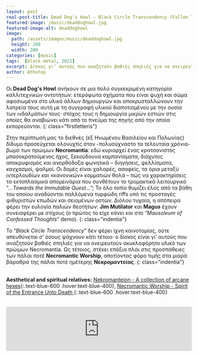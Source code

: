 ```yaml
---
layout: post
real-post-title: Dead Dog's Howl – Black Circle Transcendency (Fallen Temple, 2021)
featured-image: /music/deaddoghowl.jpg
featured-image-alt: deaddoghowl
image:
  path: /assets/images/music/deaddoghowl.jpg
  height: 200
  width: 200
categories: [music]
tags:  [black metal, 2021]
excerpt: Δίσκος γι’ αυτούς που αναζητούν βαθιές σπηλιές για να ονειρευτούν ακυκλοφόρητο υλικό των πρώιμων Necromantia.
author: Athotep
---
```


Οι **Dead Dog's Howl** ανήκουν σε μια πολύ συγκεκριμένη κατηγορία καλλιτεχνικών οντοτήτων: ετερόφωτα σχήματα που είναι ψυχή και σώμα αφοσιωμένα στο υλικό άλλων δημιουργών και αποκρυσταλλώνουν την λατρεία τους αυτή με τη συγγραφή υλικού διαποτισμένου με την ουσία των ινδαλμάτων τους· στόχος τους η δημιουργία μικρών εστιών στις οποίες θα αναβιώνει κάτι από το πνεύμα της πηγής από την οποία εκπορεύονται.
{: class="firstletteris"}

Στην περίπτωσή μας το διεθνές (εξ Ηνωμένου Βασιλείου και Πολωνίας) δίδυμο προσεύχεται ολονυχτίς στον -πολυσύχναστο τα τελευταία χρόνια- βωμό των πρώιμων **Necromantia**: εδώ κυριαρχεί ένας κρατσανιστός μπασοκρατούμενος ήχος, ξεκούδουνα καμπανίσματα, διάχυτος αποκρυφισμός και ανορθόδοξα φωνητικά – διηγήσεις, ψελλίσματα, καγχασμοί, ψαλμοί. Οι δομές είναι χαλαρές, ασαφείς, τα όρια μεταξύ ιντερλουδίων και «κανονικών» κομματιών θολά – πώς να χαρακτηρίσεις τα εκτοπλασμικά απομεινάρια που συνθέτουν το τρομακτικά λειτουργικό “*...Towards the Immutable Quest...*”; Το όλο τοπίο θυμίζει έλος από τα βάθη του οποίου αναδύονται παλλόμενα τυρφώδη riffs υπό τις προσταγές ψιθυριστών επωδών και σειομένων οστών. Διόλου τυχαία, η απόπειρα φέρει την ευλογία παλιών θεοτήτων: **Jim Mutilator** και **Magus** έχουν συνεισφέρει με στίχους (ο πρώτος το είχε κάνει και στο “*Mausoleum of Confessed Thoughts*” demo).
{: class="indentia"}

Το “*Black Circle Transcendency*” δεν φέρει ίχνη καινοτομίας, ούτε απευθύνεται σ’ όσους ψάχνουν κάτι τέτοιο· ο δίσκος είναι γι’ αυτούς που αναζητούν βαθιές σπηλιές για να ονειρευτούν ακυκλοφόρητο υλικό των πρώιμων Necromantia. Ως τέτοιος, στέκει επάξια πλάι στις προσπάθειες των πάλαι ποτέ **Necromantic Worship**, αποτίοντας φόρο τιμής στα μιαρά βάραθρα της πάλαι ποτέ ημέτερης **Νεκρομαντείας**.
{: class="indentia"}  
<br>

**Aesthetical and spiritual relatives:** [Nekromanteion - A collection of arcane hexes](https://soulsellerrecords.bandcamp.com/album/nekromanteion-a-collection-of-arcane-hexes){:.text-blue-600 .hover:text-blue-400}, [Necromantic Worship - Spirit of the Entrance Unto Death ](https://nuclearwarnowproductions.bandcamp.com/album/spirit-of-the-entrance-unto-death){:.text-blue-600 .hover:text-blue-400}  
<br>

<iframe style="border: 0; width: 100%; height: 120px;" src="https://bandcamp.com/EmbeddedPlayer/album=3061402944/size=large/bgcol=ffffff/linkcol=0687f5/tracklist=false/artwork=small/transparent=true/" seamless><a href="https://deaddogshowl.bandcamp.com/album/black-circle-transcendency">Black Circle Transcendency by Dead Dog&#39;s Howl</a></iframe>